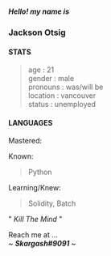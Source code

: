 <h5>
  Hello! my name is
</h5>
<h3>
  Jackson Otsig
</h3>


<h4>
  STATS
</h4>
<p>
  
  > age : 21 <br>
  > gender : male <br>
  > pronouns : was/will be <br>
  > location : vancouver <br>
  > status : unemployed <br>
  
</p>
<h4>
  LANGUAGES
</h4>
<p>
  Mastered:
  
  >
  
  Known:
  
  > Python
  
  Learning/Knew:
  
  > Solidity, Batch
  
  </p>
  

<p>
  "
  <em>
    Kill The Mind
  </em>
  "
</p>


<p>
Reach me at ...<br>
  ~
  <em>
    <strong>
      Skargash#9091
    </strong>
  </em>
  ~<br>
</p>
